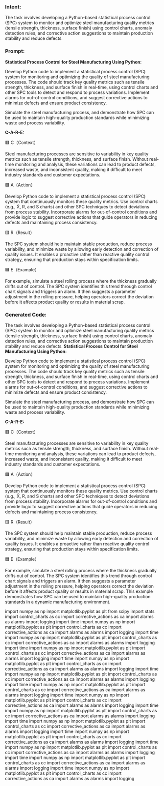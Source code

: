 ### Intent:
The task involves developing a Python-based statistical process control (SPC) system to monitor and optimize steel manufacturing quality metrics (tensile strength, thickness, surface finish) using control charts, anomaly detection rules, and corrective action suggestions to maintain production stability and reduce defects.

### Prompt:
**Statistical Process Control for Steel Manufacturing Using Python:**

Develop Python code to implement a statistical process control (SPC) system for monitoring and optimizing the quality of steel manufacturing processes. The code should track key quality metrics such as tensile strength, thickness, and surface finish in real-time, using control charts and other SPC tools to detect and respond to process variations. Implement alarms for out-of-control conditions, and suggest corrective actions to minimize defects and ensure product consistency.

Simulate the steel manufacturing process, and demonstrate how SPC can be used to maintain high-quality production standards while minimizing waste and process variability.

**C-A-R-E:**

🟥 C（Context）

Steel manufacturing processes are sensitive to variability in key quality metrics such as tensile strength, thickness, and surface finish. Without real-time monitoring and analysis, these variations can lead to product defects, increased waste, and inconsistent quality, making it difficult to meet industry standards and customer expectations.

🟩 A（Action）

Develop Python code to implement a statistical process control (SPC) system that continuously monitors these quality metrics. Use control charts (e.g., X̄, R, and S charts) and other SPC techniques to detect deviations from process stability. Incorporate alarms for out-of-control conditions and provide logic to suggest corrective actions that guide operators in reducing defects and maintaining process consistency.

🟨 R（Result）

The SPC system should help maintain stable production, reduce process variability, and minimize waste by allowing early detection and correction of quality issues. It enables a proactive rather than reactive quality control strategy, ensuring that production stays within specification limits.

🟦 E（Example）

For example, simulate a steel rolling process where the thickness gradually drifts out of control. The SPC system identifies this trend through control chart signals and triggers an alarm. It then suggests a parameter adjustment in the rolling pressure, helping operators correct the deviation before it affects product quality or results in material scrap.

### Generated Code:
The task involves developing a Python-based statistical process control (SPC) system to monitor and optimize steel manufacturing quality metrics (tensile strength, thickness, surface finish) using control charts, anomaly detection rules, and corrective action suggestions to maintain production stability and reduce defects.
**Statistical Process Control for Steel Manufacturing Using Python:**

Develop Python code to implement a statistical process control (SPC) system for monitoring and optimizing the quality of steel manufacturing processes. The code should track key quality metrics such as tensile strength, thickness, and surface finish in real-time, using control charts and other SPC tools to detect and respond to process variations. Implement alarms for out-of-control conditions, and suggest corrective actions to minimize defects and ensure product consistency.

Simulate the steel manufacturing process, and demonstrate how SPC can be used to maintain high-quality production standards while minimizing waste and process variability.

**C-A-R-E:**

🟥 C（Context）

Steel manufacturing processes are sensitive to variability in key quality metrics such as tensile strength, thickness, and surface finish. Without real-time monitoring and analysis, these variations can lead to product defects, increased waste, and inconsistent quality, making it difficult to meet industry standards and customer expectations.

🟩 A（Action）

Develop Python code to implement a statistical process control (SPC) system that continuously monitors these quality metrics. Use control charts (e.g., X̄, R, and S charts) and other SPC techniques to detect deviations from process stability. Incorporate alarms for out-of-control conditions and provide logic to suggest corrective actions that guide operators in reducing defects and maintaining process consistency.

🟨 R（Result）

The SPC system should help maintain stable production, reduce process variability, and minimize waste by allowing early detection and correction of quality issues. It enables a proactive rather than reactive quality control strategy, ensuring that production stays within specification limits.

🟦 E（Example）

For example, simulate a steel rolling process where the thickness gradually drifts out of control. The SPC system identifies this trend through control chart signals and triggers an alarm. It then suggests a parameter adjustment in the rolling pressure, helping operators correct the deviation before it affects product quality or results in material scrap. This example demonstrates how SPC can be used to maintain high-quality production standards in a dynamic manufacturing environment.

import numpy as np
import matplotlib.pyplot as plt
from scipy import stats
import control_charts as cc
import corrective_actions as ca
import alarms as alarms
import logging
import time
import numpy as np
import matplotlib.pyplot as plt
import control_charts as cc
import corrective_actions as ca
import alarms as alarms
import logging
import time
import numpy as np
import matplotlib.pyplot as plt
import control_charts as cc
import corrective_actions as ca
import alarms as alarms
import logging
import time
import numpy as np
import matplotlib.pyplot as plt
import control_charts as cc
import corrective_actions as ca
import alarms as alarms
import logging
import time
import numpy as np
import matplotlib.pyplot as plt
import control_charts as cc
import corrective_actions as ca
import alarms as alarms
import logging
import time
import numpy as np
import matplotlib.pyplot as plt
import control_charts as cc
import corrective_actions as ca
import alarms as alarms
import logging
import time
import numpy as np
import matplotlib.pyplot as plt
import control_charts as cc
import corrective_actions as ca
import alarms as alarms
import logging
import time
import numpy as np
import matplotlib.pyplot as plt
import control_charts as cc
import corrective_actions as ca
import alarms as alarms
import logging
import time
import numpy as np
import matplotlib.pyplot as plt
import control_charts as cc
import corrective_actions as ca
import alarms as alarms
import logging
import time
import numpy as np
import matplotlib.pyplot as plt
import control_charts as cc
import corrective_actions as ca
import alarms as alarms
import logging
import time
import numpy as np
import matplotlib.pyplot as plt
import control_charts as cc
import corrective_actions as ca
import alarms as alarms
import logging
import time
import numpy as np
import matplotlib.pyplot as plt
import control_charts as cc
import corrective_actions as ca
import alarms as alarms
import logging
import time
import numpy as np
import matplotlib.pyplot as plt
import control_charts as cc
import corrective_actions as ca
import alarms as alarms
import logging
import time
import numpy as np
import matplotlib.pyplot as plt
import control_charts as cc
import corrective_actions as ca
import alarms as alarms
import logging
